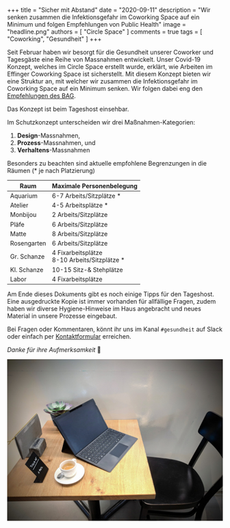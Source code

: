 +++
title = "Sicher mit Abstand"
date = "2020-09-11"
description = "Wir senken zusammen die Infektionsgefahr im Coworking Space auf ein Minimum und folgen Empfehlungen von Public Health"
image = "headline.png"
authors = [ "Circle Space" ]
comments = true
tags = [ "Coworking", "Gesundheit" ]
+++

Seit Februar haben wir besorgt für die Gesundheit unserer Coworker und Tagesgäste eine Reihe von Massnahmen entwickelt. Unser Covid-19 Konzept, welches im Circle Space erstellt wurde, erklärt, wie Arbeiten im Effinger Coworking Space ist sicherstellt. Mit diesem Konzept bieten wir eine Struktur an, mit welcher wir zusammen die Infektionsgefahr im Coworking Space auf ein Minimum senken. Wir folgen dabei eng den [Empfehlungen des BAG](https://bag-coronavirus.ch/).

Das Konzept ist beim Tageshost einsehbar.

<!-- ### [Herunterladen](Schutzkonzept_Effinger.pdf) (PDF) -->
<!-- <a href="Schutzkonzept_Effinger.pdf"><img alt="Vorschau" src="screenshot.png" width="200"></a> -->

Im Schutzkonzept unterscheiden wir drei Maßnahmen-Kategorien:

1. **Design**-Massnahmen,
2. **Prozess**-Massnahmen, und
3. **Verhaltens**-Massnahmen

Besonders zu beachten sind aktuelle empfohlene Begrenzungen in die Räumen (* je nach Platzierung)

| Raum | Maximale Personenbelegung |
|------|---------------------------|
| Aquarium | 6-7 Arbeits/Sitzplätze * |
| Atelier | 4-5 Arbeitsplätze * |
| Monbijou | 2 Arbeits/Sitzplätze |
| Pläfe | 6 Arbeits/Sitzplätze |
| Matte | 8 Arbeits/Sitzplätze |
| Rosengarten | 6 Arbeits/Sitzplätze |
| Gr. Schanze | 4 Fixarbeitsplätze <br> 8-10 Arbeits/Sitzplätze * |
| Kl. Schanze | 10-15 Sitz-& Stehplätze |
| Labor | 4 Fixarbeitsplätze |

Am Ende dieses Dokuments gibt es noch einige Tipps für den Tageshost. Eine ausgedruckte Kopie ist immer vorhanden für allfällige Fragen, zudem haben wir diverse Hygiene-Hinweise im Haus angebracht und neues Material in unsere Prozesse eingebaut.

Bei Fragen oder Kommentaren, könnt ihr uns im Kanal `#gesundheit` auf Slack oder einfach per [Kontaktformular](/kontakt) erreichen.

_Danke für ihre Aufmerksamkeit_ 🌼

![](IMG_20200519_143706_1024.jpg)

